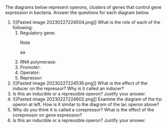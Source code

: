 The diagrams below represent operons, clusters of genes that control gene expression in bacteria. Answer the questions for each diagram below.

1. ![[Pasted image 20230227224504.png]]
   What is the role of each of the following:
	1. Regulatory gene:
	   > [!note]
	   > aa
	2. RNA polymerase:
	3. Promoter:
	4. Operator:
	5. Repressor:
2. ![[Pasted image 20230227224536.png]]
   What is the effect of the inducer on the repressor? Why is it called an inducer?
3. Is this an inducible or a repressible operon? Justify your answer.
4. ![[Pasted image 20230227224602.png]]
   Examine the diagram of the trp operon at left. How is it similar to the diagram of the lac operon above?
5. Why do you think it is called a corepressor? What is the effect of the corepressor on gene expression?
6. Is this an inducible or a repressible operon? Justify your answer.